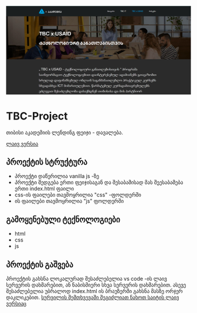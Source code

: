 ![alt text](screenshot.png)
# TBC-Project
თიბისი აკადემიის ლენდინგ ფეიჯი - დავალება. 

[ლაივ ვერსია](https://schita01.github.io/TBC-Project/)

## პროექტის სტრუქტურა 
  * პროექტი დაწერილია vanilla js -ზე
  *  პროექტი შედგება ერთი ფეიჯისაგან და შესაბამისად მას შეესაბამება ერთი index.html ფაილი
  *   css-ის ფაილები თავმოყრილია "css" -ფოლდერში
  *   ის ფაილები თავმოყრილია "js" ფოლდერში

## გამოყენებული ტექნოლოგიები
 * html
 * css
 * js

## პროექტის გაშვება 
 პროექტის გახსნა ლოკალურად შესაძლებელია vs code -ის ლაივ სერვერის დახმარებით, ან ნაბისმიერი სხვა სერვერის დახმარებით.
 ასევე შესაძლებელია უბრალოდ index.html ის ბრაუზერში გახსნა მასზე ორჯერ დაკლიკებით.
 [სურვილის შემთხვევაში შეგიძლიათ ნახოთ საიტის ლაივ ვერსიაც](https://schita01.github.io/TBC-Project/)
